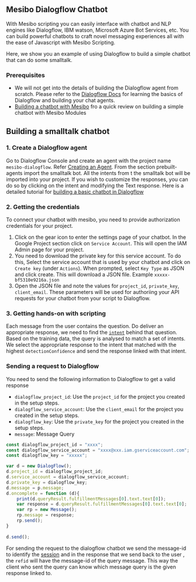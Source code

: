 ## Mesibo Dialogflow Chatbot
With Mesibo scripting you can easily interface with chatbot and NLP engines like Dialogflow, IBM watson, Microsoft Azure Bot Services, etc. You can build powerful chatbots to craft novel messaging experiences all with the ease of Javascript with Mesibo Scripting.

Here, we show you an example of using Dialogflow to build a simple chatbot that can do some smalltalk. 

### Prerequisites
- We will not get into the details of building the Dialogflow agent from scratch. Please refer to the [Dialogflow Docs](https://cloud.google.com/dialogflow/docs/quick/api) for learning the basics of Dialogflow and building your chat agents.
- [Building a chatbot with Mesibo](https://mesibo.com/documentation/on-premise/loadable-modules/#code-references-and-examples) fro a quick review on building a simple chatbot with Mesibo Modules

## Building a smalltalk chatbot

### 1. Create a Dialogflow agent
Go to Dialogflow Console and create an agent with the project name `mesibo-dialogflow`. Refer [Creating an Agent](https://cloud.google.com/dialogflow/docs/quick/api#create-an-agent). From the section prebuilt-agents import the smalltalk bot. All the intents from t
the smalltalk bot will be imported into your project. If you wish to customize the responses, you can do so by clicking on the intent and modifying the Text response. Here is a detailed tutorial for [building a basic chatbot in Dialogflow]()

### 2. Getting the credentials
To connect your chatbot with mesibo, you need to provide authorization credentials for your project. 
1. Click on the gear icon to enter the settings page of your chatbot.  In the Google Project section click on `Service Account`. This will open the IAM Admin page for your project.
2. You need to download the private key for this service account. To do this, Select the service account that is used by your chatbot and click on `Create key` (under `Actions`). When prompted, select `Key Type` as JSON and click create. This will download a JSON file. Example `xxxxx-bf5310e9216a.json`
3. Open the JSON file and note the values for `project_id`, `private_key`, `client_email`. These parameters will be used for authoriing your API requests for your chatbot from your script to Dialogflow.


### 3. Getting hands-on with scripting 
Each message from the user contains the question. Do deliver an appropriate response, we need to find the [`intent`](https://cloud.google.com/dialogflow/docs/quick/api#detect_intent) behind that question. Based on the training data, the query is analysed to match a set of intents. We select the appropriate response to the intent that matched with the highest `detectionConfidence` and send the response linked with that intent.
### Sending a request to Dialogflow
You need to send the following information to Dialogflow to get a valid response

- `dialogflow_project_id`: Use the `project_id` for the project you created in the setup steps. 
- `dialogflow_service_account`: Use the `client_email` for the project you created in the setup steps. 
- `dialogflow_key`: Use the `private_key` for the project you created in the setup steps. 
- `message`: Message Query 

```javascript
const dialogflow_project_id = "xxxx";
const dialogflow_service_account = "xxxx@xxx.iam.gserviceaccount.com";
const dialogflow_key = "xxxxx";

var d = new DialogFlow();
d.project_id = dialogflow_project_id;
d.service_account = dialogflow_service_account;
d.private_key = dialogflow_key;
d.message = p.message;
d.oncomplete = function (d){
	print(d.queryResult.fulfillmentMessages[0].text.text[0]);
	var response = d.queryResult.fulfillmentMessages[0].text.text[0];
	var rp = new Message();
	rp.message = response;
	rp.send();
}
 
d.send();
```

For sending the request to the dialogflow chatbot we send the message-id to identify the [session](https://cloud.google.com/dialogflow/docs/quick/api#sessions) and in the response that we send back to the user , the `refid` will have the message-id of the query message. This way the client who sent the query can know which message query is the given response linked to.


